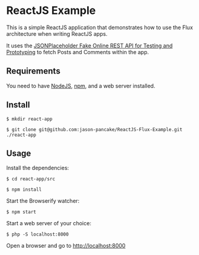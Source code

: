 # ReactJS Example

This is a simple ReactJS application that demonstrates how to use the Flux architecture when writing ReactJS apps.
 
It uses the [JSONPlaceholder Fake Online REST API for Testing and Prototyping](http://jsonplaceholder.typicode.com/) to
 fetch Posts and Comments within the app.
 
## Requirements
 
You need to have [NodeJS](http://nodejs.org), [npm](http://www.npmjs.com), and a web server installed.

## Install

```
$ mkdir react-app
```

```
$ git clone git@github.com:jason-pancake/ReactJS-Flux-Example.git ./react-app
```

## Usage

Install the dependencies:

```
$ cd react-app/src
```

```
$ npm install
```

Start the Browserify watcher:

```
$ npm start
```

Start a web server of your choice:

```
$ php -S localhost:8000
```

Open a browser and go to [http://localhost:8000](http://localhost:8000)